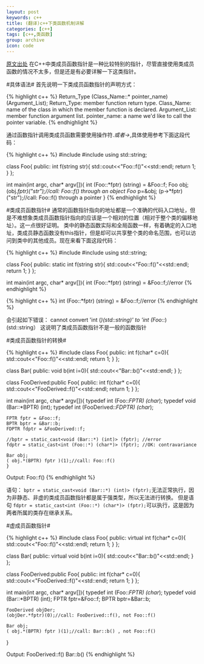 ```yaml
---
layout: post
keywords: c++
title: (翻译)c++下类函数机制详解
categories: [c++]
tags: [c++,类函数]
group: archive
icon: code
---
```

[原文出处](http://www.codeguru.com/cpp/cpp/article.php/c17401/C-Tutorial-PointertoMember-Function.htm#6)
在C++中类成员函数指针是一种比较特别的指针，尽管直接使用类成员函数的情况不太多，但是还是有必要详解一下这类指针。

#具体语法#
首先说明一下类成员函数指针的声明方式：

{% highlight c++ %}
Return_Type (Class_Name::* pointer_name) (Argument_List);
Return_Type:   member function return type.
Class_Name:    name of the class in which the member function is declared.
Argument_List: member function argument list.
pointer_name:  a name we'd like to call the pointer variable.
{% endhighlight %}


通过函数指针调用类成员函数需要使用操作符.*或者->*,具体使用参考下面这段代码：

{% highlight c++ %}
#include <iostream>
#include <string>
using std::string;

class Foo{
public:
int f(string str){
std::cout<<"Foo::f()"<<std::endl;
return 1;
}
};

int main(int argc, char* argv[]){
int (Foo::*fptr) (string) = &Foo::f;
Foo obj;
(obj.*fptr)("str");//call: Foo::f() through an object
Foo* p=&obj;
(p->*fptr)("str");//call: Foo::f() through a pointer
}
{% endhighlight %}

#类成员函数指针#
通常的函数指针指向的地址都是一个准确的代码入口地址，但是不难想象类成员函数指针指向的应该是一个相对的位置（相对于整个类的偏移地址）。这一点很好证明。
类中的静态函数实际和全局函数一样，有着确定的入口地址，类成员静态函数没有this指针，但是却可以共享整个类的命名范围，也可以访问到类中的其他成员。现在来看下面这段代码：

{% highlight c++ %}
#include <iostream>
#include <string>
using std::string;

class Foo{
public:
    static int f(string str){
        std::cout<<"Foo::f()"<<std::endl;
        return 1;
    }
};

int main(int argc, char* argv[]){
    int (Foo::*fptr) (string) = &Foo::f;//error
{% endhighlight %}

{% highlight c++ %}
int (Foo::*fptr) (string) = &Foo::f;//error
{% endhighlight %}

会引起如下错误：
cannot convert 'int (*)(std::string)' to 'int (Foo::*)(std::string）
这说明了类成员函数指针不是一般的函数指针

#类成员函数指针的转换#

{% highlight c++ %}
#include <iostream>
class Foo{
    public:
    int f(char* c=0){
        std::cout<<"Foo::f()"<<std::endl;
        return 1;
    }
};

class Bar{
    public:
    void b(int i=0){
        std::cout<<"Bar::b()"<<std::endl;
    }
};

class FooDerived:public Foo{
    public:
    int f(char* c=0){
        std::cout<<"FooDerived::f()"<<std::endl;
        return 1;
    }
};

int main(int argc, char* argv[]){
    typedef  int (Foo::*FPTR) (char*);
    typedef  void (Bar::*BPTR) (int);
    typedef  int (FooDerived::*FDPTR) (char*);

    FPTR fptr = &Foo::f;
    BPTR bptr = &Bar::b;
    FDPTR fdptr = &FooDerived::f;

    //bptr = static_cast<void (Bar::*) (int)> (fptr); //error
    fdptr = static_cast<int (Foo::*) (char*)> (fptr); //OK: contravariance

    Bar obj;
    ( obj.*(BPTR) fptr )(1);//call: Foo::f()
    }

Output:
Foo::f()
{% endhighlight %}

语句：
`bptr = static_cast<void (Bar::*) (int)> (fptr);`无法正常执行，因为非静态、非虚的类成员函数指针都是属于强类型，所以无法进行转换。
但是语句
`fdptr = static_cast<int (Foo::*) (char*)> (fptr);`可以执行，这是因为两者所属的类存在继承关系。

#虚成员函数指针#

{% highlight c++ %}
#include <iostream>
class Foo{
    public:
    virtual int f(char* c=0){
        std::cout<<"Foo::f()"<<std::endl;
        return 1;
    }
};

class Bar{
    public:
    virtual void b(int i=0){
        std::cout<<"Bar::b()"<<std::endl;
    }
};

class FooDerived:public Foo{
    public:
    int f(char* c=0){
        std::cout<<"FooDerived::f()"<<std::endl;
        return 1;
    }
};

int main(int argc, char* argv[]){
    typedef  int (Foo::*FPTR) (char*);
    typedef  void (Bar::*BPTR) (int);
    FPTR fptr=&Foo::f;
    BPTR bptr=&Bar::b;

    FooDerived objDer;
    (objDer.*fptr)(0);//call: FooDerived::f(), not Foo::f()

    Bar obj;
    ( obj.*(BPTR) fptr )(1);//call: Bar::b() , not Foo::f()
}

Output:
FooDerived::f()
Bar::b()
{% endhighlight %}